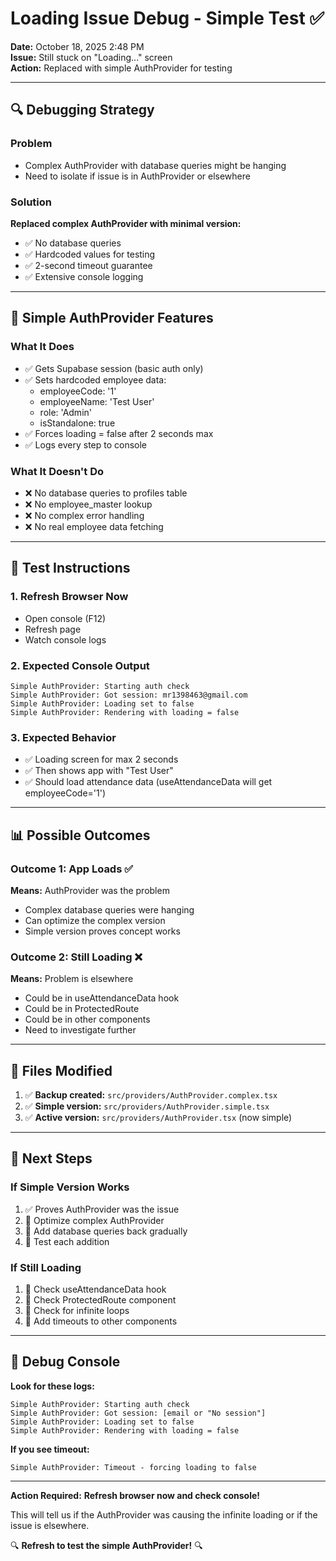 # Loading Issue Debug - Simple Test ✅

**Date:** October 18, 2025 2:48 PM  
**Issue:** Still stuck on "Loading..." screen  
**Action:** Replaced with simple AuthProvider for testing

---

## 🔍 Debugging Strategy

### Problem
- Complex AuthProvider with database queries might be hanging
- Need to isolate if issue is in AuthProvider or elsewhere

### Solution
**Replaced complex AuthProvider with minimal version:**
- ✅ No database queries
- ✅ Hardcoded values for testing
- ✅ 2-second timeout guarantee
- ✅ Extensive console logging

---

## 🧪 Simple AuthProvider Features

### What It Does
- ✅ Gets Supabase session (basic auth only)
- ✅ Sets hardcoded employee data:
  - employeeCode: '1'
  - employeeName: 'Test User'
  - role: 'Admin'
  - isStandalone: true
- ✅ Forces loading = false after 2 seconds max
- ✅ Logs every step to console

### What It Doesn't Do
- ❌ No database queries to profiles table
- ❌ No employee_master lookup
- ❌ No complex error handling
- ❌ No real employee data fetching

---

## 🚀 Test Instructions

### 1. Refresh Browser Now
- Open console (F12)
- Refresh page
- Watch console logs

### 2. Expected Console Output
```
Simple AuthProvider: Starting auth check
Simple AuthProvider: Got session: mr1398463@gmail.com
Simple AuthProvider: Loading set to false
Simple AuthProvider: Rendering with loading = false
```

### 3. Expected Behavior
- ✅ Loading screen for max 2 seconds
- ✅ Then shows app with "Test User"
- ✅ Should load attendance data (useAttendanceData will get employeeCode='1')

---

## 📊 Possible Outcomes

### Outcome 1: App Loads ✅
**Means:** AuthProvider was the problem
- Complex database queries were hanging
- Can optimize the complex version
- Simple version proves concept works

### Outcome 2: Still Loading ❌
**Means:** Problem is elsewhere
- Could be in useAttendanceData hook
- Could be in ProtectedRoute
- Could be in other components
- Need to investigate further

---

## 🔧 Files Modified

1. ✅ **Backup created:** `src/providers/AuthProvider.complex.tsx`
2. ✅ **Simple version:** `src/providers/AuthProvider.simple.tsx`
3. ✅ **Active version:** `src/providers/AuthProvider.tsx` (now simple)

---

## 📝 Next Steps

### If Simple Version Works
1. ✅ Proves AuthProvider was the issue
2. 🔵 Optimize complex AuthProvider
3. 🔵 Add database queries back gradually
4. 🔵 Test each addition

### If Still Loading
1. 🔵 Check useAttendanceData hook
2. 🔵 Check ProtectedRoute component
3. 🔵 Check for infinite loops
4. 🔵 Add timeouts to other components

---

## 🎯 Debug Console

**Look for these logs:**
```
Simple AuthProvider: Starting auth check
Simple AuthProvider: Got session: [email or "No session"]
Simple AuthProvider: Loading set to false
Simple AuthProvider: Rendering with loading = false
```

**If you see timeout:**
```
Simple AuthProvider: Timeout - forcing loading to false
```

---

**Action Required:** **Refresh browser now and check console!**

This will tell us if the AuthProvider was causing the infinite loading or if the issue is elsewhere.

🔍 **Refresh to test the simple AuthProvider!** 🔍
